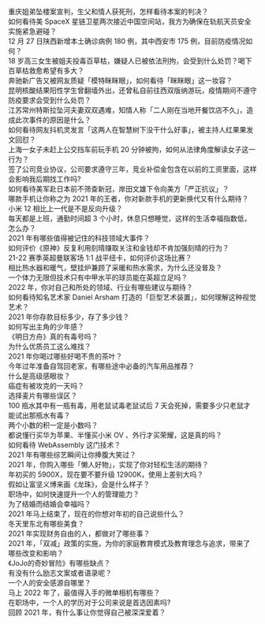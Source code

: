重庆姐弟坠楼案宣判，生父和情人获死刑，怎样看待本案的判决？  
如何看待美 SpaceX 星链卫星两次接近中国空间站，我方为确保在轨航天员安全实施紧急避碰？  
12 月 27 日陕西新增本土确诊病例 180 例，其中西安市 175 例，目前防疫情况如何？  
18 岁高三女生被姐夫投毒百草枯，嫌疑人已被依法刑拘，会受到什么处罚？喝下百草枯救愈希望有多大？  
奔驰新广告又被网友质疑「模特眯眯眼」，如何看待「眯眯眼」这一妆容？  
昆明核酸结果阳性学生曾翻墙外出，还曾私自前往西双版纳游玩，疫情期间不遵守防疫要求会受到什么处罚？  
江苏常州特斯拉坠河夫妻双双遇难，知情人称「二人刚在当地开餐饮店不久」，造成此次事件的原因是什么？  
如何看待网友抖机灵发言「这两人在智慧树下没干什么好事」，被主持人红果果发文回怼？  
上海一女子未赶上公交挡车前玩手机 20 分钟被拘，如何从法律角度解读女子这一行为？  
签了公司竞业协议，公司要求遵守三年，竞业补偿金包含在以前的工资里面，这样会影响我后期找工作吗?  
如何看待美军赴日本前不筛查新冠，岸田文雄下令向美方「严正抗议」？  
哪款手机让你称之为 2021 年的王者，你对新款手机的更新换代又有什么期待？  
小米 12 相比上一代是不是反向升级？  
每天都是上班，通勤时间超 3 个小时，休息只想睡觉，这样的生活幸福指数低，怎么办？  
2021 年有哪些值得被记住的科技领域大事件？  
如何评价《原神》反复利用刻晴赚取关注和金钱却不肯加强刻晴的行为？  
21-22 赛季英超曼联客场 1:1 战平纽卡，如何评价这场比赛？  
相比热水器和暖气，壁挂炉兼顾了采暖和热水需求，为什么还没普及？  
一个体力无限但技术只有中甲水平的球员能在英超立足吗？  
2022 年，你对自己和所处的领域、行业有哪些建议与期待？  
如何看待知名艺术家 Daniel Arsham 打造的「巨型艺术装置」，如何理解这种视觉艺术？  
2021 年你存款目标多少，存了多少钱？  
如何写出主角的少年感？  
《明日方舟》真的有毒号吗？  
为什么优质员工这么难找？  
2021 年你喝过哪些好喝不贵的茶叶？  
今年过年准备自驾回老家，有哪些途中必备的汽车用品推荐？  
什么是高级感眼妆？  
癌症有被攻克的一天吗？  
选择麦片有哪些误区？  
100 瓶水其中有一瓶有毒，用老鼠试毒老鼠试后 7 天会死掉，需要多少只老鼠才能试出那瓶水有毒？  
两个小数的积一定是小数吗？  
都说懂行买华为苹果、半懂买小米 OV 、外行才买荣耀，这是真的吗？  
如何看待 WebAssembly 这门技术？  
2021 年有哪些综艺瞬间让你捧腹大笑过？  
2021 年，你购入哪些「懒人好物」，实现了你对轻松生活的期待？  
年初买的 5900X，现在要不要升级 12900K，使用上差别大吗？  
假如让富坚义博来画《龙珠》，会是什么样子？  
职场中，如何快速提升一个人的管理能力？  
为了结婚而结婚会幸福吗？  
2021 年马上结束了，现在的你想对年初的自己说些什么？  
冬天里东北有哪些美食？  
2021 年实现财务自由的人，都做对了哪些事？  
2021 年，「双减」政策的实施，为你的家庭教育模式及教育理念与追求，带来了哪些改变和影响？  
《JoJo的奇妙冒险》有哪些缺点？  
有没有什么励志文案或者语录呢？  
一个人的安全感源自哪里？  
马上 2022 年了，最值得入手的微单相机有哪些？  
在职场中，一个人的学历对于公司来说是首选因素吗?  
回顾 2021 年，有什么事让你觉得自己被深深爱着？  
